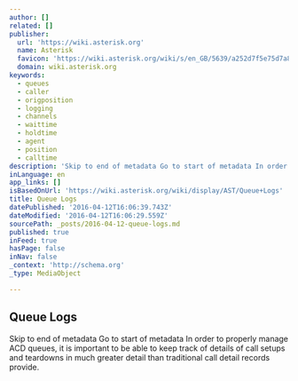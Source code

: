```yaml
---
author: []
related: []
publisher:
  url: 'https://wiki.asterisk.org'
  name: Asterisk
  favicon: 'https://wiki.asterisk.org/wiki/s/en_GB/5639/a252d7f5e75d7a8bf7047b4b2c92f71a56a8f048.48/_/favicon.ico'
  domain: wiki.asterisk.org
keywords:
  - queues
  - caller
  - origposition
  - logging
  - channels
  - waittime
  - holdtime
  - agent
  - position
  - calltime
description: 'Skip to end of metadata Go to start of metadata In order to properly manage ACD queues, it is important to be able to keep track of details of call setups and teardowns in much greater detail than traditional call detail records provide.'
inLanguage: en
app_links: []
isBasedOnUrl: 'https://wiki.asterisk.org/wiki/display/AST/Queue+Logs'
title: Queue Logs
datePublished: '2016-04-12T16:06:39.743Z'
dateModified: '2016-04-12T16:06:29.559Z'
sourcePath: _posts/2016-04-12-queue-logs.md
published: true
inFeed: true
hasPage: false
inNav: false
_context: 'http://schema.org'
_type: MediaObject

---
```

<article style=""><h1>Queue Logs</h1><p>Skip to end of metadata Go to start of metadata In order to properly manage ACD queues, it is important to be able to keep track of details of call setups and teardowns in much greater detail than traditional call detail records provide.</p></article>